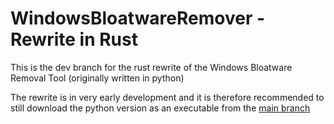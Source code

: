 # WindowsBloatwareRemover - Rewrite in Rust

This is the dev branch for the rust rewrite of the Windows Bloatware Removal Tool (originally written in python)

The rewrite is in very early development and it is therefore recommended to still download the python version as an executable from the [main branch](https://github.com/J-onasJones/WindowsBloatwareRemover/tree/main)